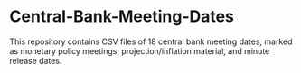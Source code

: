 # Central-Bank-Meeting-Dates
This repository contains CSV files of 18 central bank meeting dates, marked as monetary policy meetings, projection/inflation material, and minute release dates.
